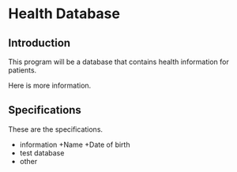 # Health Database

## Introduction
This program will be a 
database that contains 
health information for 
patients.

Here is more information.

## Specifications
These are the specifications.
* information
  +Name
  +Date of birth
* test database
* other